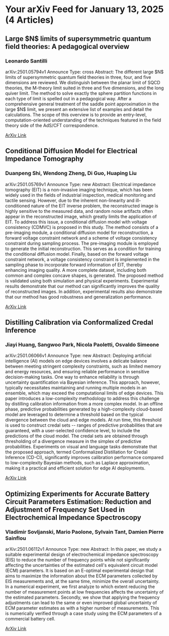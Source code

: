 <h1>Your arXiv Feed for January 13, 2025 (4 Articles)</h1>
<h2>Large $N$ limits of supersymmetric quantum field theories: A pedagogical overview</h2>
<h3>Leonardo Santilli</h3>
<p>arXiv:2501.05794v1 Announce Type: cross 
Abstract: The different large $N$ limits of supersymmetric quantum field theories in three, four, and five dimensions are reviewed. We distinguish between the planar limit of SQCD theories, the M-theory limit suited in three and five dimensions, and the long quiver limit. The method to solve exactly the sphere partition functions in each type of limit is spelled out in a pedagogical way. After a comprehensive general treatment of the saddle point approximation in the large $N$ limit, we present an extensive list of examples and detail the calculations. The scope of this overview is to provide an entry-level, computation-oriented understanding of the techniques featured in the field theory side of the AdS/CFT correspondence.</p>
<a href='https://arxiv.org/abs/2501.05794'>ArXiv Link</a>

<h2>Conditional Diffusion Model for Electrical Impedance Tomography</h2>
<h3>Duanpeng Shi, Wendong Zheng, Di Guo, Huaping Liu</h3>
<p>arXiv:2501.05769v1 Announce Type: new 
Abstract: Electrical impedance tomography (EIT) is a non-invasive imaging technique, which has been widely used in the fields of industrial inspection, medical monitoring and tactile sensing. However, due to the inherent non-linearity and ill-conditioned nature of the EIT inverse problem, the reconstructed image is highly sensitive to the measured data, and random noise artifacts often appear in the reconstructed image, which greatly limits the application of EIT. To address this issue, a conditional diffusion model with voltage consistency (CDMVC) is proposed in this study. The method consists of a pre-imaging module, a conditional diffusion model for reconstruction, a forward voltage constraint network and a scheme of voltage consistency constraint during sampling process. The pre-imaging module is employed to generate the initial reconstruction. This serves as a condition for training the conditional diffusion model. Finally, based on the forward voltage constraint network, a voltage consistency constraint is implemented in the sampling phase to incorporate forward information of EIT, thereby enhancing imaging quality. A more complete dataset, including both common and complex concave shapes, is generated. The proposed method is validated using both simulation and physical experiments. Experimental results demonstrate that our method can significantly improves the quality of reconstructed images. In addition, experimental results also demonstrate that our method has good robustness and generalization performance.</p>
<a href='https://arxiv.org/abs/2501.05769'>ArXiv Link</a>

<h2>Distilling Calibration via Conformalized Credal Inference</h2>
<h3>Jiayi Huang, Sangwoo Park, Nicola Paoletti, Osvaldo Simeone</h3>
<p>arXiv:2501.06066v1 Announce Type: new 
Abstract: Deploying artificial intelligence (AI) models on edge devices involves a delicate balance between meeting stringent complexity constraints, such as limited memory and energy resources, and ensuring reliable performance in sensitive decision-making tasks. One way to enhance reliability is through uncertainty quantification via Bayesian inference. This approach, however, typically necessitates maintaining and running multiple models in an ensemble, which may exceed the computational limits of edge devices. This paper introduces a low-complexity methodology to address this challenge by distilling calibration information from a more complex model. In an offline phase, predictive probabilities generated by a high-complexity cloud-based model are leveraged to determine a threshold based on the typical divergence between the cloud and edge models. At run time, this threshold is used to construct credal sets -- ranges of predictive probabilities that are guaranteed, with a user-selected confidence level, to include the predictions of the cloud model. The credal sets are obtained through thresholding of a divergence measure in the simplex of predictive probabilities. Experiments on visual and language tasks demonstrate that the proposed approach, termed Conformalized Distillation for Credal Inference (CD-CI), significantly improves calibration performance compared to low-complexity Bayesian methods, such as Laplace approximation, making it a practical and efficient solution for edge AI deployments.</p>
<a href='https://arxiv.org/abs/2501.06066'>ArXiv Link</a>

<h2>Optimizing Experiments for Accurate Battery Circuit Parameters Estimation: Reduction and Adjustment of Frequency Set Used in Electrochemical Impedance Spectroscopy</h2>
<h3>Vladimir Sovljanski, Mario Paolone, Sylvain Tant, Damien Pierre Sainflou</h3>
<p>arXiv:2501.06112v1 Announce Type: new 
Abstract: In this paper, we study a suitable experimental design of electrochemical impedance spectroscopy (EIS) to reduce the number of frequency points while not significantly affecting the uncertainties of the estimated cell's equivalent circuit model (ECM) parameters. It is based on an E-optimal experimental design that aims to maximize the information about the ECM parameters collected by EIS measurements and, at the same time, minimize the overall uncertainty. In a numerical experiment, we first analyze to which extent reducing the number of measurement points at low frequencies affects the uncertainty of the estimated parameters. Secondly, we show that applying the frequency adjustments can lead to the same or even improved global uncertainty of ECM parameter estimates as with a higher number of measurements. This is numerically verified through a case study using the ECM parameters of a commercial battery cell.</p>
<a href='https://arxiv.org/abs/2501.06112'>ArXiv Link</a>

